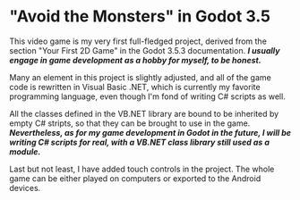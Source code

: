 # "Avoid the Monsters" in Godot 3.5
This video game is my very first full-fledged project, derived from the section "Your First 2D Game" in the
Godot 3.5.3 documentation. ___I usually engage in game development as a hobby for myself, to be honest.___

Many an element in this project is slightly adjusted, and all of the game code is rewritten in Visual Basic .NET,
which is currently my favorite programming language, even though I'm fond of writing C# scripts as well.

All the classes defined in the VB.NET library are bound to be inherited by empty C# stripts, so that they can be
brought to use in the game. ___Nevertheless, as for my game development in Godot in the future, I will be writing
C# scripts for real, with a VB.NET class library still used as a module.___

Last but not least, I have added touch controls in the project. The whole game can be either played on computers
or exported to the Android devices.
